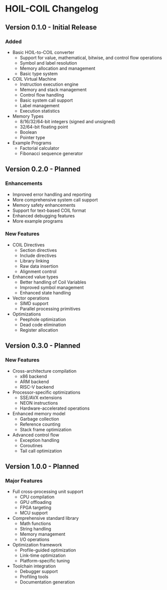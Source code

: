 # HOIL-COIL Changelog

## Version 0.1.0 - Initial Release

### Added
- Basic HOIL-to-COIL converter
  - Support for value, mathematical, bitwise, and control flow operations
  - Symbol and label resolution
  - Memory allocation and management
  - Basic type system
- COIL Virtual Machine
  - Instruction execution engine
  - Memory and stack management
  - Control flow handling
  - Basic system call support
  - Label management
  - Execution statistics
- Memory Types
  - 8/16/32/64-bit integers (signed and unsigned)
  - 32/64-bit floating point
  - Boolean
  - Pointer type
- Example Programs
  - Factorial calculator
  - Fibonacci sequence generator

## Version 0.2.0 - Planned

### Enhancements
- Improved error handling and reporting
- More comprehensive system call support
- Memory safety enhancements
- Support for text-based COIL format
- Enhanced debugging features
- More example programs

### New Features
- COIL Directives
  - Section directives
  - Include directives
  - Library linking
  - Raw data insertion
  - Alignment control
- Enhanced value types
  - Better handling of Coil Variables
  - Improved symbol management
  - Enhanced state handling
- Vector operations
  - SIMD support
  - Parallel processing primitives
- Optimizations
  - Peephole optimization
  - Dead code elimination
  - Register allocation

## Version 0.3.0 - Planned

### New Features
- Cross-architecture compilation
  - x86 backend
  - ARM backend
  - RISC-V backend
- Processor-specific optimizations
  - SSE/AVX extensions
  - NEON instructions
  - Hardware-accelerated operations
- Enhanced memory model
  - Garbage collection
  - Reference counting
  - Stack frame optimization
- Advanced control flow
  - Exception handling
  - Coroutines
  - Tail call optimization

## Version 1.0.0 - Planned

### Major Features
- Full cross-processing unit support
  - CPU compilation
  - GPU offloading
  - FPGA targeting
  - MCU support
- Comprehensive standard library
  - Math functions
  - String handling
  - Memory management
  - I/O operations
- Optimization framework
  - Profile-guided optimization
  - Link-time optimization
  - Platform-specific tuning
- Toolchain integration
  - Debugger support
  - Profiling tools
  - Documentation generation